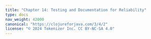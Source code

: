 ```yaml
---
title: "Chapter 14: Testing and Documentation for Reliability"
type: docs
nav_weight: 42000
canonical: "https://clojureforjava.com/3/4/2"
license: "© 2024 Tokenizer Inc. CC BY-NC-SA 4.0"
---
```

